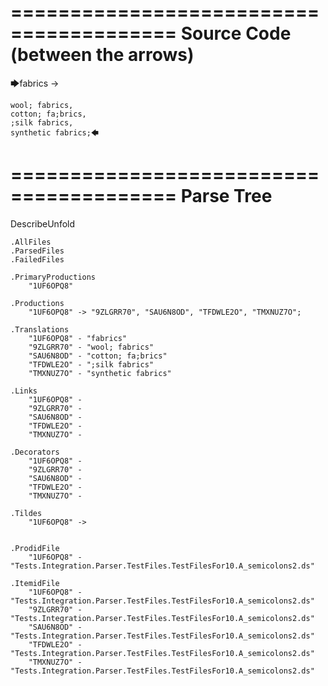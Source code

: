 ========================================
Source Code (between the arrows)
========================================

🡆fabrics ->

	wool; fabrics,
	cotton; fa;brics,
	;silk fabrics,
	synthetic fabrics;🡄

========================================
Parse Tree
========================================
DescribeUnfold

    .AllFiles
    .ParsedFiles
    .FailedFiles

    .PrimaryProductions
        "1UF6OPQ8" 

    .Productions
        "1UF6OPQ8" -> "9ZLGRR70", "SAU6N8OD", "TFDWLE2O", "TMXNUZ7O";

    .Translations
        "1UF6OPQ8" - "fabrics"
        "9ZLGRR70" - "wool; fabrics"
        "SAU6N8OD" - "cotton; fa;brics"
        "TFDWLE2O" - ";silk fabrics"
        "TMXNUZ7O" - "synthetic fabrics"

    .Links
        "1UF6OPQ8" - 
        "9ZLGRR70" - 
        "SAU6N8OD" - 
        "TFDWLE2O" - 
        "TMXNUZ7O" - 

    .Decorators
        "1UF6OPQ8" - 
        "9ZLGRR70" - 
        "SAU6N8OD" - 
        "TFDWLE2O" - 
        "TMXNUZ7O" - 

    .Tildes
        "1UF6OPQ8" -> 


    .ProdidFile
        "1UF6OPQ8" - "Tests.Integration.Parser.TestFiles.TestFilesFor10.A_semicolons2.ds"

    .ItemidFile
        "1UF6OPQ8" - "Tests.Integration.Parser.TestFiles.TestFilesFor10.A_semicolons2.ds"
        "9ZLGRR70" - "Tests.Integration.Parser.TestFiles.TestFilesFor10.A_semicolons2.ds"
        "SAU6N8OD" - "Tests.Integration.Parser.TestFiles.TestFilesFor10.A_semicolons2.ds"
        "TFDWLE2O" - "Tests.Integration.Parser.TestFiles.TestFilesFor10.A_semicolons2.ds"
        "TMXNUZ7O" - "Tests.Integration.Parser.TestFiles.TestFilesFor10.A_semicolons2.ds"

